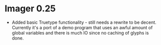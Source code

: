 # Imager 0.25

- Added basic Truetype functionality - still needs a rewrite  to be decent. Currently it's a port of a demo program that  uses an awful amount of global variables and there is much IO since  no caching of glyphs is done.